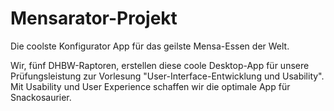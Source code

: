 # Mensarator-Projekt
Die coolste Konfigurator App für das geilste Mensa-Essen der Welt.

Wir, fünf DHBW-Raptoren, erstellen diese coole Desktop-App für unsere Prüfungsleistung zur Vorlesung "User-Interface-Entwicklung und Usability".
Mit Usability und User Experience schaffen wir die optimale App für Snackosaurier.
